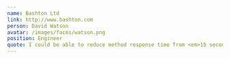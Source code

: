```yaml
---
name: Bashton Ltd
link: http://www.bashton.com
person: David Watson
avatar: /images/faces/watson.png
position: Engineer
quote: I could be able to reduce method response time from <em>15 seconds</em> to 30 milliseconds.
---
```

